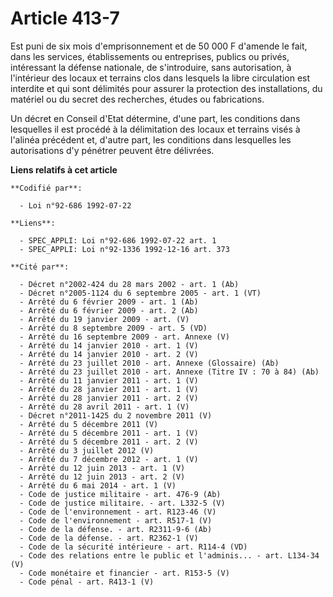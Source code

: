 # Article 413-7

Est puni de six mois d'emprisonnement et de 50 000 F d'amende le fait, dans les services, établissements ou entreprises,
publics ou privés, intéressant la défense nationale, de s'introduire, sans autorisation, à l'intérieur des locaux et terrains
clos dans lesquels la libre circulation est interdite et qui sont délimités pour assurer la protection des installations, du
matériel ou du secret des recherches, études ou fabrications.

Un décret en Conseil d'Etat détermine, d'une part, les conditions dans lesquelles il est procédé à la délimitation des locaux
et terrains visés à l'alinéa précédent et, d'autre part, les conditions dans lesquelles les autorisations d'y pénétrer
peuvent être délivrées.

**Liens relatifs à cet article**

	**Codifié par**:

	  - Loi n°92-686 1992-07-22

	**Liens**:

	  - SPEC_APPLI: Loi n°92-686 1992-07-22 art. 1
	  - SPEC_APPLI: Loi n°92-1336 1992-12-16 art. 373

	**Cité par**:

	  - Décret n°2002-424 du 28 mars 2002 - art. 1 (Ab)
	  - Décret n°2005-1124 du 6 septembre 2005 - art. 1 (VT)
	  - Arrêté du 6 février 2009 - art. 1 (Ab)
	  - Arrêté du 6 février 2009 - art. 2 (Ab)
	  - Arrêté du 19 janvier 2009 - art. (V)
	  - Arrêté du 8 septembre 2009 - art. 5 (VD)
	  - Arrêté du 16 septembre 2009 - art. Annexe (V)
	  - Arrêté du 14 janvier 2010 - art. 1 (V)
	  - Arrêté du 14 janvier 2010 - art. 2 (V)
	  - Arrêté du 23 juillet 2010 - art. Annexe (Glossaire) (Ab)
	  - Arrêté du 23 juillet 2010 - art. Annexe (Titre IV : 70 à 84) (Ab)
	  - Arrêté du 11 janvier 2011 - art. 1 (V)
	  - Arrêté du 28 janvier 2011 - art. 1 (V)
	  - Arrêté du 28 janvier 2011 - art. 2 (V)
	  - Arrêté du 28 avril 2011 - art. 1 (V)
	  - Décret n°2011-1425 du 2 novembre 2011 (V)
	  - Arrêté du 5 décembre 2011 (V)
	  - Arrêté du 5 décembre 2011 - art. 1 (V)
	  - Arrêté du 5 décembre 2011 - art. 2 (V)
	  - Arrêté du 3 juillet 2012 (V)
	  - Arrêté du 7 décembre 2012 - art. 1 (V)
	  - Arrêté du 12 juin 2013 - art. 1 (V)
	  - Arrêté du 12 juin 2013 - art. 2 (V)
	  - Arrêté du 6 mai 2014 - art. 1 (V)
	  - Code de justice militaire - art. 476-9 (Ab)
	  - Code de justice militaire. - art. L332-5 (V)
	  - Code de l'environnement - art. R123-46 (V)
	  - Code de l'environnement - art. R517-1 (V)
	  - Code de la défense. - art. R2311-9-6 (Ab)
	  - Code de la défense. - art. R2362-1 (V)
	  - Code de la sécurité intérieure - art. R114-4 (VD)
	  - Code des relations entre le public et l'adminis... - art. L134-34 (V)
	  - Code monétaire et financier - art. R153-5 (V)
	  - Code pénal - art. R413-1 (V)
